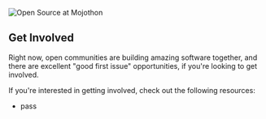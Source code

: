 ![Open Source at Mojothon](https://github.com/microsoft/.github/blob/main/images/open-at-mojothon.png) 

## Get Involved

Right now, open communities are building amazing software together, and there are excellent "good first issue" opportunities, if you're looking to get involved.

If you're interested in getting involved, check out the following resources:

- pass